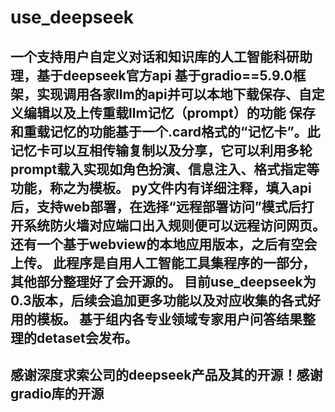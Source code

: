 # use_deepseek
一个支持用户自定义对话和知识库的人工智能科研助理，基于deepseek官方api
基于gradio==5.9.0框架，实现调用各家llm的api并可以本地下载保存、自定义编辑以及上传重载llm记忆（prompt）的功能
保存和重载记忆的功能基于一个.card格式的“记忆卡”。此记忆卡可以互相传输复制以及分享，它可以利用多轮prompt载入实现如角色扮演、信息注入、格式指定等功能，称之为模板。
py文件内有详细注释，填入api后，支持web部署，在选择“远程部署访问”模式后打开系统防火墙对应端口出入规则便可以远程访问网页。
还有一个基于webview的本地应用版本，之后有空会上传。
此程序是自用人工智能工具集程序的一部分，其他部分整理好了会开源的。
目前use_deepseek为0.3版本，后续会追加更多功能以及对应收集的各式好用的模板。
基于组内各专业领域专家用户问答结果整理的detaset会发布。
---------------------------------------------------------
感谢深度求索公司的deepseek产品及其的开源！感谢gradio库的开源
---------------------------------------------------------
